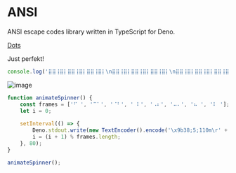 # ANSI
ANSI escape codes library written in TypeScript for Deno.

[Dots](https://en.wikipedia.org/wiki/Braille_Patterns)

Just perfekt!
```ts
console.log('⣿⣿⢸⣿⡇⣿⣿⢸⣿⡇⣿⣿⢸⣿⡇\n⣿⣿⢸⣿⡇⣿⣿⢸⣿⡇⣿⣿⢸⣿⡇\n⣿⣿⢸⣿⡇⣿⣿⢸⣿⡇⣿⣿⢸⣿⡇\n⣿⣿⢸⣿⡇⣿⣿⢸⣿⡇⣿⣿⢸⣿⡇\n⣿⣿⢸⣿⡇⣿⣿⢸⣿⡇⣿⣿⢸⣿⡇\n⣿⣿⢸⣿⡇⣿⣿⢸⣿⡇⣿⣿⢸⣿⡇');
```

![image](https://github.com/TypeScriptPlayground/ANSI/assets/62719703/29a1ffa4-2e1a-429e-8ae3-6a579dca5496)


```ts
function animateSpinner() {
    const frames = ['⠋ ', '⠉⠁', '⠈⠃', ' ⠇', '⠠⠆', '⠤⠄', '⠦ ', '⠇ '];
    let i = 0;
  
    setInterval(() => {
        Deno.stdout.write(new TextEncoder().encode('\x9b38;5;110m\r' + frames[i] + 'Loading'));
        i = (i + 1) % frames.length;
    }, 80);
}

animateSpinner();
```
